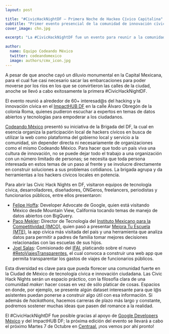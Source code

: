 ```yaml
---
layout: post

title: "#CivicHackNightDF – Primera Noche de Hackeo Cívico Capitalina"
subtitle: "Primer evento presencial de la comunidad de innovación cívica en el DF."
cover_image: chn.jpg

excerpt: "La #CivicHackNightDF fue un evento para reunir a la comunidad de entusiastas e interesad@s en hacking e innovación cívica en la Ciudad de México. La idea es que no sólo organizaciones pequeñas trabajen para traer innovación a la ciudadanía, sino que toda la sociedad civil participe.3"

author:
  name: Equipo Codeando México
  twitter: codeandomexico
  image: authors/cmx_icon.jpg
---
```


A pesar de que anoche cayó un diluvio monumental en la Capital Mexicana, para el cual fue casi necesario sacar las embarcaciones para poder moverse por los ríos en los que se convirtieron las calles de la ciudad, anoche se llevó a cabo exitosamente la primera #CivicHackNightDF.

El evento reunió a alrededor de 60+ interesad@s del hacking y la innovación cívica en el [ImpactHUB DF](http://hubdf.com.mx) en la calle Álvaro Obregón de la colonia Roma, quienes pudieron escuchar a expertos en temas de datos abiertos y tecnologías para empoderar a los ciudadanos. 

[Codeando México](http://twitter.com/codeandomexico) presentó su iniciativa de la Brigada del DF, la cual en esencia organiza la participación local de hackers cívicos en busca de utilizar la web como plataforma del gobierno local y servicio a la comunidad, sin depender directa ni necesariamente de organizaciones como el mismo Codeando México. Para hacer que todo un país viva una cultura de innovación, no se puede dejar todo el trabajo a una organización con un número limitado de personas; se necesita que toda persona interesada en estos temas de un paso al frente y se involucre directamente en construir soluciones a sus problemas cotidianos. La brigada agrupa y da herramientas a los hackers cívicos locales en potencia.

Para abrir las Civic Hack Nights en DF, visitaron equipos de tecnología cívica, desarrolladores, diseñadores, ONGeros, freelancers, periodistas y funcionarios públicos, entre ellos presentaron:
* [Felipe Hoffa](https://twitter.com/felipehoffa): Developer Advocate de Google, quien está visitando México desde Mountain View, California tocando temas de manejo de datos abiertos con BigQuery. 
* [Paco Mekler](https://twitter.com/meklerg): Director de Tecnología del [Instituto Mexicano para la Competitividad (IMCO)](http://imco.org.mx/home/), quien pasó a presentar [Mejora Tu Escuela (MTE)](http://www.mejoratuescuela.org/), la app cívica más visitada del país y una herramienta que analiza datos para permitir a padres de familia tomar mejores decisiones relacionadas con las escuelas de sus hijos. 
* [Joel Salas](https://twitter.com/joelsas): Comisionado del [IFAI](http://inicio.ifai.org.mx/_catalogs/masterpage/ifai.aspx), platicando sobre el nuevo [#RetoViajesTransparentes](http://ifai.codeandomexico.org/retos/96-reto-viajes-transparentes), el cual convoca a construir una web app que permita transparentar los gastos de viajes de funcionarios públicos.

Esta diversidad es clave para que pueda florecer una comunidad fuerte en la Ciudad de México de tecnología cívica e innovación ciudadana.
Las Civic Hack Nights serán un espacio práctico, con la filosofía clara de una comunidad _maker_: hacer cosas en vez de sólo platicar de cosas. Espacios en donde, por ejemplo, se presente algún dataset interesante para que l@s asistentes puedan ponerse a construir algo útil con esa información. Si además de _hackathons_, hacemos carreras de plazo más largo y constante, podremos sostener muchas ideas que pasen del romance a la realidad.

El #CivicHackNightDF fue posible gracias al apoyo de [Google Developers México](https://plus.google.com/+DesarrolladoresGoogle/posts) y del ImpactHUB DF; la próxima edición del evento se llevará a cabo el próximo Martes 7 de Octubre en [Centraal](http://centraal.com/), ¡nos vemos por ahí pronto!